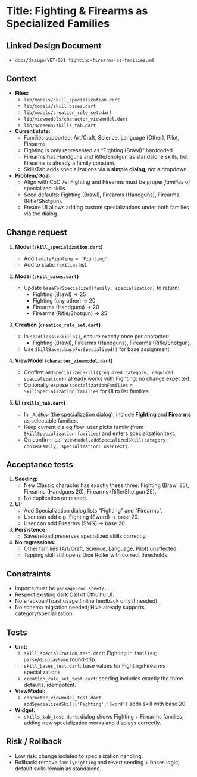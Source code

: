 # Title: Fighting & Firearms as Specialized Families

## Linked Design Document
- `docs/design/YET-001 fighting-firearms-as-families.md`

## Context
- **Files:**  
  - `lib/models/skill_specialization.dart`  
  - `lib/models/skill_bases.dart`  
  - `lib/models/creation_rule_set.dart`  
  - `lib/viewmodels/character_viewmodel.dart`  
  - `lib/screens/skills_tab.dart`
- **Current state:**  
  - Families supported: Art/Craft, Science, Language (Other), Pilot, Firearms.  
  - Fighting is only represented as “Fighting (Brawl)” hardcoded.  
  - Firearms has Handguns and Rifle/Shotgun as standalone skills, but Firearms is already a family constant.  
  - SkillsTab adds specializations via a **simple dialog**, not a dropdown.  
- **Problem/Goal:**  
  - Align with CoC 7e: Fighting and Firearms must be proper *families* of specialized skills.  
  - Seed defaults: Fighting (Brawl), Firearms (Handguns), Firearms (Rifle/Shotgun).  
  - Ensure UI allows adding custom specializations under both families via the dialog.

## Change request
1. **Model (`skill_specialization.dart`)**  
   - Add `familyFighting = 'Fighting'`.  
   - Add to static `families` list.  

2. **Model (`skill_bases.dart`)**  
   - Update `baseForSpecialized(family, specialization)` to return:  
     - Fighting (Brawl) → 25  
     - Fighting (any other) → 20  
     - Firearms (Handguns) → 20  
     - Firearms (Rifle/Shotgun) → 25  

3. **Creation (`creation_rule_set.dart`)**  
   - In `seedClassicSkills()`, ensure exactly once per character:  
     - Fighting (Brawl), Firearms (Handguns), Firearms (Rifle/Shotgun).  
   - Use `SkillBases.baseForSpecialized()` for base assignment.  

4. **ViewModel (`character_viewmodel.dart`)**  
   - Confirm `addSpecializedSkill({required category, required specialization})` already works with Fighting; no change expected.  
   - Optionally expose `specializationFamilies` = `SkillSpecialization.families` for UI to list families.  

5. **UI (`skills_tab.dart`)**  
   - In `_AddRow` (the specialization dialog), include **Fighting** and **Firearms** as selectable families.  
   - Keep current dialog flow: user picks family (from `SkillSpecialization.families`) and enters specialization text.  
   - On confirm: call `viewModel.addSpecializedSkill(category: chosenFamily, specialization: userText)`.  

## Acceptance tests
1. **Seeding:**  
   - New Classic character has exactly these three: Fighting (Brawl 25), Firearms (Handguns 20), Firearms (Rifle/Shotgun 25).  
   - No duplication on reseed.  
2. **UI:**  
   - Add Specialization dialog lists “Fighting” and “Firearms”.  
   - User can add e.g. Fighting (Sword) → base 20.  
   - User can add Firearms (SMG) → base 20.  
3. **Persistence:**  
   - Save/reload preserves specialized skills correctly.  
4. **No regressions:**  
   - Other families (Art/Craft, Science, Language, Pilot) unaffected.  
   - Tapping skill still opens Dice Roller with correct thresholds.  

## Constraints
- Imports must be `package:coc_sheet/...`.  
- Respect existing dark Call of Cthulhu UI.  
- No snackbar/Toast usage (inline feedback only if needed).  
- No schema migration needed; Hive already supports category/specialization.  

## Tests
- **Unit:**  
  - `skill_specialization_test.dart`: Fighting in `families`; `parse`/`displayName` round-trip.  
  - `skill_bases_test.dart`: base values for Fighting/Firearms specializations.  
  - `creation_rule_set_test.dart`: seeding includes exactly the three defaults, idempotent.  
- **ViewModel:**  
  - `character_viewmodel_test.dart`: `addSpecializedSkill('Fighting','Sword')` adds skill with base 20.  
- **Widget:**  
  - `skills_tab_test.dart`: dialog shows Fighting + Firearms families; adding new specialization works and displays correctly.

## Risk / Rollback
- Low risk: change isolated to specialization handling.  
- Rollback: remove `familyFighting` and revert seeding + bases logic; default skills remain as standalone.  
